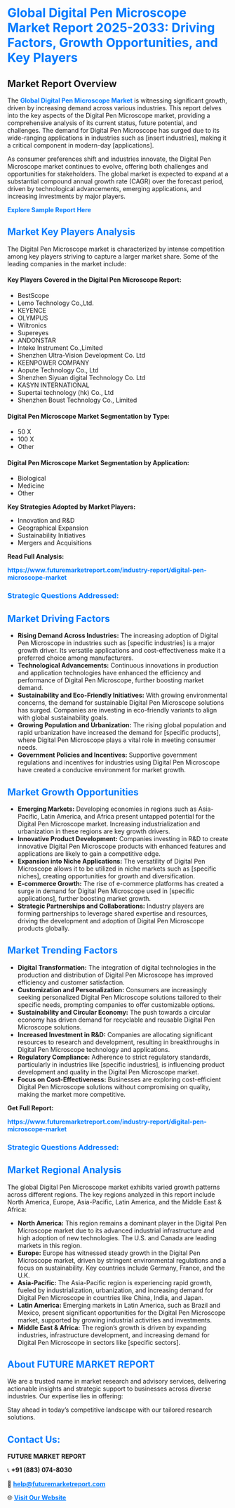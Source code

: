 <h1 style="color: #007BFF;">Global Digital Pen Microscope Market Report 2025-2033: Driving Factors, Growth Opportunities, and Key Players</h1>

<section id="overview">
<h2>Market Report Overview</h2>
<p>The <a href="https://www.futuremarketreport.com/industry-report/digital-pen-microscope-market" style="color: #007BFF; text-decoration: none;"><strong>Global Digital Pen Microscope Market</strong></a> is witnessing significant growth, driven by increasing demand across various industries. This report delves into the key aspects of the Digital Pen Microscope market, providing a comprehensive analysis of its current status, future potential, and challenges. The demand for Digital Pen Microscope has surged due to its wide-ranging applications in industries such as [insert industries], making it a critical component in modern-day [applications].</p>
<p>As consumer preferences shift and industries innovate, the Digital Pen Microscope market continues to evolve, offering both challenges and opportunities for stakeholders. The global market is expected to expand at a substantial compound annual growth rate (CAGR) over the forecast period, driven by technological advancements, emerging applications, and increasing investments by major players.</p>
</section>

<section id="overview">
<p><a href="https://www.futuremarketreport.com/request-sample/reportId=85230" style="color: #007BFF; text-decoration: none;"><strong>Explore Sample Report Here</strong></a></p>
</section>

<section id="key-players">
<h2 style="color: #007BFF;">Market Key Players Analysis</h2>
<p>The Digital Pen Microscope market is characterized by intense competition among key players striving to capture a larger market share. Some of the leading companies in the market include:</p>
<h4>Key Players Covered in the Digital Pen Microscope Report:</h4>
<ul><li>BestScope</li><li>Lemo Technology Co.,Ltd.</li><li>KEYENCE</li><li>OLYMPUS</li><li>Wiltronics</li><li>Supereyes</li><li>ANDONSTAR</li><li>Inteke Instrument Co.,Limited</li><li>Shenzhen Ultra-Vision Development Co. Ltd</li><li>KEENPOWER COMPANY</li><li>Aopute Technology Co., Ltd</li><li>Shenzhen Siyuan digital Technology Co. Ltd</li><li>KASYN INTERNATIONAL</li><li>Supertai technology (hk) Co., Ltd</li><li>Shenzhen Boust Technology Co., Limited</li></ul>
<h4>Digital Pen Microscope Market Segmentation by Type:</h4>
<ul><li>50 X</li><li>100 X</li><li>Other</li></ul>

<h4>Digital Pen Microscope Market Segmentation by Application:</h4>
<ul><li>Biological</li><li>Medicine</li><li>Other</li></ul>
<p><strong>Key Strategies Adopted by Market Players:</strong></p>
<ul>
<li>Innovation and R&D</li>
<li>Geographical Expansion</li>
<li>Sustainability Initiatives</li>
<li>Mergers and Acquisitions</li>
</ul>
</section>

<section>
<p><strong>Read Full Analysis: </strong></p><a href="https://www.futuremarketreport.com/industry-report/digital-pen-microscope-market" style="color: #007BFF; text-decoration: none;"><strong>https://www.futuremarketreport.com/industry-report/digital-pen-microscope-market</strong></a>
<h3 style="color: #007BFF;">Strategic Questions Addressed:</h3>
</section>

<section id="driving-factors">
<h2 style="color: #007BFF;">Market Driving Factors</h2>
<ul>
<li><strong>Rising Demand Across Industries:</strong> The increasing adoption of Digital Pen Microscope in industries such as [specific industries] is a major growth driver. Its versatile applications and cost-effectiveness make it a preferred choice among manufacturers.</li>
<li><strong>Technological Advancements:</strong> Continuous innovations in production and application technologies have enhanced the efficiency and performance of Digital Pen Microscope, further boosting market demand.</li>
<li><strong>Sustainability and Eco-Friendly Initiatives:</strong> With growing environmental concerns, the demand for sustainable Digital Pen Microscope solutions has surged. Companies are investing in eco-friendly variants to align with global sustainability goals.</li>
<li><strong>Growing Population and Urbanization:</strong> The rising global population and rapid urbanization have increased the demand for [specific products], where Digital Pen Microscope plays a vital role in meeting consumer needs.</li>
<li><strong>Government Policies and Incentives:</strong> Supportive government regulations and incentives for industries using Digital Pen Microscope have created a conducive environment for market growth.</li>
</ul>
</section>

<section id="growth-opportunities">
<h2 style="color: #007BFF;">Market Growth Opportunities</h2>
<ul>
<li><strong>Emerging Markets:</strong> Developing economies in regions such as Asia-Pacific, Latin America, and Africa present untapped potential for the Digital Pen Microscope market. Increasing industrialization and urbanization in these regions are key growth drivers.</li>
<li><strong>Innovative Product Development:</strong> Companies investing in R&D to create innovative Digital Pen Microscope products with enhanced features and applications are likely to gain a competitive edge.</li>
<li><strong>Expansion into Niche Applications:</strong> The versatility of Digital Pen Microscope allows it to be utilized in niche markets such as [specific niches], creating opportunities for growth and diversification.</li>
<li><strong>E-commerce Growth:</strong> The rise of e-commerce platforms has created a surge in demand for Digital Pen Microscope used in [specific applications], further boosting market growth.</li>
<li><strong>Strategic Partnerships and Collaborations:</strong> Industry players are forming partnerships to leverage shared expertise and resources, driving the development and adoption of Digital Pen Microscope products globally.</li>
</ul>
</section>

<section id="trending-factors">
<h2 style="color: #007BFF;">Market Trending Factors</h2>
<ul>
<li><strong>Digital Transformation:</strong> The integration of digital technologies in the production and distribution of Digital Pen Microscope has improved efficiency and customer satisfaction.</li>
<li><strong>Customization and Personalization:</strong> Consumers are increasingly seeking personalized Digital Pen Microscope solutions tailored to their specific needs, prompting companies to offer customizable options.</li>
<li><strong>Sustainability and Circular Economy:</strong> The push towards a circular economy has driven demand for recyclable and reusable Digital Pen Microscope solutions.</li>
<li><strong>Increased Investment in R&D:</strong> Companies are allocating significant resources to research and development, resulting in breakthroughs in Digital Pen Microscope technology and applications.</li>
<li><strong>Regulatory Compliance:</strong> Adherence to strict regulatory standards, particularly in industries like [specific industries], is influencing product development and quality in the Digital Pen Microscope market.</li>
<li><strong>Focus on Cost-Effectiveness:</strong> Businesses are exploring cost-efficient Digital Pen Microscope solutions without compromising on quality, making the market more competitive.</li>
</ul>
</section>

<section>
<p><strong>Get Full Report: </strong></p><a href="https://www.futuremarketreport.com/industry-report/digital-pen-microscope-market" style="color: #007BFF; text-decoration: none;"><strong>https://www.futuremarketreport.com/industry-report/digital-pen-microscope-market</strong></a>
<h3 style="color: #007BFF;">Strategic Questions Addressed:</h3>
</section>


<section id="regional-analysis">
<h2 style="color: #007BFF;">Market Regional Analysis</h2>
<p>The global Digital Pen Microscope market exhibits varied growth patterns across different regions. The key regions analyzed in this report include North America, Europe, Asia-Pacific, Latin America, and the Middle East & Africa:</p>
<ul>
<li><strong>North America:</strong> This region remains a dominant player in the Digital Pen Microscope market due to its advanced industrial infrastructure and high adoption of new technologies. The U.S. and Canada are leading markets in this region.</li>
<li><strong>Europe:</strong> Europe has witnessed steady growth in the Digital Pen Microscope market, driven by stringent environmental regulations and a focus on sustainability. Key countries include Germany, France, and the U.K.</li>
<li><strong>Asia-Pacific:</strong> The Asia-Pacific region is experiencing rapid growth, fueled by industrialization, urbanization, and increasing demand for Digital Pen Microscope in countries like China, India, and Japan.</li>
<li><strong>Latin America:</strong> Emerging markets in Latin America, such as Brazil and Mexico, present significant opportunities for the Digital Pen Microscope market, supported by growing industrial activities and investments.</li>
<li><strong>Middle East & Africa:</strong> The region’s growth is driven by expanding industries, infrastructure development, and increasing demand for Digital Pen Microscope in sectors like [specific sectors].</li>
</ul>
</section>

<footer>
<h2 style="color: #007BFF;">About FUTURE MARKET REPORT</h2>
<p>We are a trusted name in market research and advisory services, delivering actionable insights and strategic support to businesses across diverse industries. Our expertise lies in offering:</p>

<p>Stay ahead in today’s competitive landscape with our tailored research solutions.</p>

<h2 style="color: #007BFF;">Contact Us:</h2>
<p><strong>FUTURE MARKET REPORT</strong></p>
<p>📞 <strong>+91 (883) 074-8030</strong></p>
<p>📧 <strong><a href="mailto:help@futuremarketreport.com" style="color: #007BFF;">help@futuremarketreport.com</a></strong></p>
<p>🌐 <strong><a href="https://www.futuremarketreport.com/" style="color: #007BFF;">Visit Our Website</a></strong></p>
</footer>
